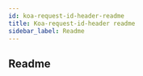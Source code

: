 ```yaml
---
id: koa-request-id-header-readme
title: Koa-request-id-header readme
sidebar_label: Readme
---
```

## Readme